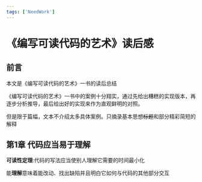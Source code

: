 ```yaml
---
tags: ['NeedWork']
---
```



# 《编写可读代码的艺术》读后感

## 前言

本文是《编写可读代码的艺术》一书的读后总结

《编写可读代码的艺术》一书中的案例十分翔实，通过先给出糟糕的实现版本，再逐步分析推导，最后给出好的实现来作为直观鲜明的对照。

但是限于篇幅，文本不介绍太多具体案例。只摘录基本思想~~标题~~和部分精彩简短的解释

## 第1章 代码应当易于理解

**可读性定理**:代码的写法应当使别人理解它需要的时间最小化
 
能**理解**意味着能改动、找出缺陷并且明白它如何与代码的其他部分交互
 
 
 
 